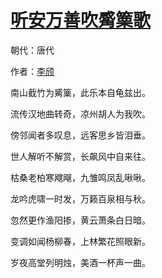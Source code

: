 # [听安万善吹觱篥歌](http://so.gushiwen.org/view_6033.aspx)

朝代：唐代

作者：[李颀](http://so.gushiwen.org/author_671.aspx)

南山截竹为觱篥，此乐本自龟兹出。

流传汉地曲转奇，凉州胡人为我吹。

傍邻闻者多叹息，远客思乡皆泪垂。

世人解听不解赏，长飙风中自来往。

枯桑老柏寒飕飗，九雏鸣凤乱啾啾。

龙吟虎啸一时发，万籁百泉相与秋。

忽然更作渔阳掺，黄云萧条白日暗。

变调如闻杨柳春，上林繁花照眼新。

岁夜高堂列明烛，美酒一杯声一曲。

